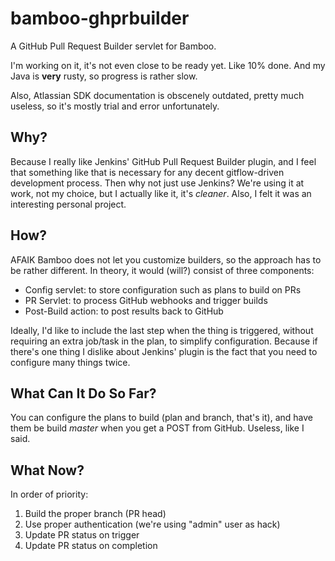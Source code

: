# bamboo-ghprbuilder

A GitHub Pull Request Builder servlet for Bamboo.

I'm working on it, it's not even close to be ready yet. Like 10% done. And my
Java is **very** rusty, so progress is rather slow.

Also, Atlassian SDK documentation is obscenely outdated, pretty much useless, so
it's mostly trial and error unfortunately.


## Why?

Because I really like Jenkins' GitHub Pull Request Builder plugin, and I feel
that something like that is necessary for any decent gitflow-driven development
process. Then why not just use Jenkins? We're using it at work, not my choice,
but I actually like it, it's *cleaner*. Also, I felt it was an interesting
personal project.


## How?

AFAIK Bamboo does not let you customize builders, so the approach has to be rather
different. In theory, it would (will?) consist of three components:

* Config servlet: to store configuration such as plans to build on PRs
* PR Servlet: to process GitHub webhooks and trigger builds
* Post-Build action: to post results back to GitHub

Ideally, I'd like to include the last step when the thing is triggered, without
requiring an extra job/task in the plan, to simplify configuration.
Because if there's one thing I dislike about Jenkins' plugin is the fact that
you need to configure many things twice.


## What Can It Do So Far?

You can configure the plans to build (plan and branch, that's it), and have them be
build *master* when you get a POST from GitHub. Useless, like I said.


## What Now?

In order of priority:

1. Build the proper branch (PR head)
2. Use proper authentication (we're using "admin" user as hack)
3. Update PR status on trigger
4. Update PR status on completion
